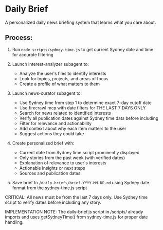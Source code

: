 # Daily Brief

A personalized daily news briefing system that learns what you care about.

## Process:

1. Run `node scripts/sydney-time.js` to get current Sydney date and time for accurate filtering

2. Launch interest-analyzer subagent to:
   - Analyze the user's files to identify interests
   - Look for topics, projects, and areas of focus
   - Create a profile of what matters to them

3. Launch news-curator subagent to:
   - Use Sydney time from step 1 to determine exact 7-day cutoff date
   - Use firecrawl mcp with date filters for THE LAST 7 DAYS ONLY
   - Search for news related to identified interests
   - Verify all publication dates against Sydney time data before including
   - Filter for relevance and actionability
   - Add context about why each item matters to the user
   - Suggest actions they could take

4. Create personalized brief with:
   - Current date from Sydney time script prominently displayed
   - Only stories from the past week (with verified dates)
   - Explanation of relevance to user's interests
   - Actionable insights or next steps
   - Sources and publication dates

5. Save brief to `/daily-briefs/brief-YYYY-MM-DD.md` using Sydney date format from the sydney-time.js script

CRITICAL: All news must be from the last 7 days only. Use Sydney time script to verify dates before including any story.

IMPLEMENTATION NOTE: The daily-brief.js script in /scripts/ already imports and uses getSydneyTime() from sydney-time.js for proper date handling.